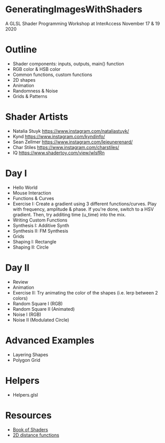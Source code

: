 # GeneratingImagesWithShaders
A GLSL Shader Programming Workshop at InterAccess
November 17 & 19 2020

# Outline
* Shader components: inputs, outputs, main() function
* RGB color & HSB color 
* Common functions, custom functions
* 2D shapes
* Animation
* Randomness & Noise
* Grids & Patterns

# Shader Artists
* Natalia Stuyk https://www.instagram.com/nataliastuyk/
* Kynd https://www.instagram.com/kyndinfo/
* Sean Zellmer https://www.instagram.com/lejeunerenard/ 
* Char Stiles https://www.instagram.com/charstiles/
* IQ https://www.shadertoy.com/view/wlsfRn

# Day I
* Hello World
* Mouse Interaction
* Functions & Curves
* Exercise I: Create a gradient using 3 different functions/curves. Play with frequency, amplitude & phase. If you're done, switch to a HSV gradient. Then, try additing time (u_time) into the mix.
* Writing Custom Functions
* Synthesis I: Additive Synth
* Synthesis II: FM Synthesis
* Grids
* Shaping I: Rectangle
* Shaping II: Circle

# Day II
* Review
* Animation
* Exercise II: Try animating the color of the shapes (i.e. lerp between 2 colors)
* Random Square I (RGB)
* Random Square II (Animated)
* Noise I (RGB)
* Noise II (Modulated Circle)

# Advanced Examples
* Layering Shapes
* Polygon Grid

# Helpers
* Helpers.glsl

# Resources
* [Book of Shaders](https://thebookofshaders.com/)
* [2D distance functions](https://www.iquilezles.org/www/articles/distfunctions2d/distfunctions2d.htm)



